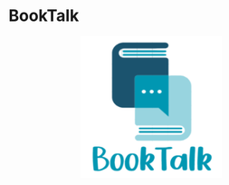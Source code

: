 # BookTalk
<div align="center">
  <img src="assets/logo_noSfondo.png" alt="Logo del progetto" width="250" height="250" >
</div>
